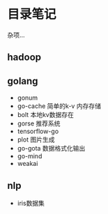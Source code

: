 # 目录笔记

杂项...

## hadoop



## golang

 - gonum  
 - go-cache  简单的k-v 内存存储
 - bolt  本地kv数据存在
 - gorse  推荐系统
 - tensorflow-go 
 - plot 图片生成
 - go-gota 数据格式化输出
 - go-mind
 - weakai 


## nlp

 - iris数据集
